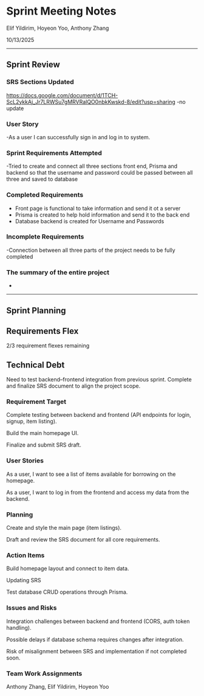 # Sprint Meeting Notes


Elif Yildirim, Hoyeon Yoo, Anthony Zhang

10/13/2025

***

## Sprint Review

### SRS Sections Updated

https://docs.google.com/document/d/1TCH-ScL2ykkAj_Jr7LRWSu7gMRVRalQO0nbkKwskd-8/edit?usp=sharing
-no update

### User Story

-As a user  I can successfully sign in and log in to system.

### Sprint Requirements Attempted

-Tried to create and connect all three sections front end, Prisma and backend so that the username and password could be passed between all three and saved to database


### Completed Requirements

- Front page is functional to take information and send it ot a server
- Prisma is created to help hold information and send it to the back end 
- Database backend is created for Username and Passwords


### Incomplete Requirements

-Connection between all three parts of the project needs to be fully completed 

### The summary of the entire project

-

***

## Sprint Planning

## Requirements Flex

2/3 requirement flexes remaining

## Technical Debt

Need to test backend–frontend integration from previous sprint.
Complete and finalize SRS document to align the project scope.

### Requirement Target

Complete testing between backend and frontend (API endpoints for login, signup, item listing).

Build the main homepage UI.

Finalize and submit SRS draft.

### User Stories

As a user, I want to see a list of items available for borrowing on the homepage.

As a user, I want to log in from the frontend and access my data from the backend.

### Planning

Create and style the main page (item listings).

Draft and review the SRS document for all core requirements.

### Action Items

Build homepage layout and connect to item data.

Updating SRS

Test database CRUD operations through Prisma.

### Issues and Risks

Integration challenges between backend and frontend (CORS, auth token handling).

Possible delays if database schema requires changes after integration.

Risk of misalignment between SRS and implementation if not completed soon.

### Team Work Assignments

Anthony Zhang, Elif Yildirim, Hoyeon Yoo

